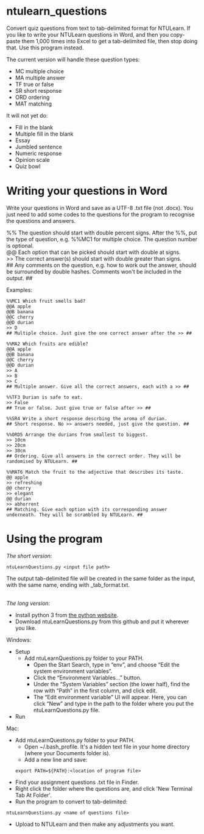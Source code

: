 # ntulearn_questions
Convert quiz questions from text to tab-delimited format for NTULearn.
If you like to write your NTULearn questions in Word, and then you copy-paste them 1,000 times into Excel to get a tab-delimited file, then stop doing that. Use this program instead.

The current version will handle these question types:
- MC multiple choice
- MA multiple answer
- TF true or false
- SR short response
- ORD ordering
- MAT matching

It will not yet do:
- Fill in the blank
- Multiple fill in the blank
- Essay 
- Jumbled sentence
- Numeric response
- Opinion scale
- Quiz bowl


# Writing your questions in Word #

Write your questions in Word and save as a UTF-8 .txt file (not .docx). You just need to add some codes to the questions for the program to recognise the questions and answers.

\%\% The question should start with double percent signs. After the %%, put the type of question, e.g. %%MC1 for multiple choice. The question number is optional.  
\@\@ Each option that can be picked should start with double at signs.  
\>\> The correct answer(s) should start with double greater than signs.  
\#\# Any comments on the question, e.g. how to work out the answer, should be surrounded by double hashes. Comments won't be included in the output. ##

Examples:

```
%%MC1 Which fruit smells bad?
@@A apple
@@B banana
@@C cherry
@@D durian
>> D
## Multiple choice. Just give the one correct answer after the >> ##

%%MA2 Which fruits are edible?
@@A apple
@@B banana
@@C cherry
@@D durian
>> A
>> B
>> C
## Multiple answer. Give all the correct answers, each with a >> ##

%%TF3 Durian is safe to eat.
>> False
## True or false. Just give true or false after >> ##

%%SR4 Write a short response descrbing the aroma of durian.
## Short response. No >> answers needed, just give the question. ##

%%ORD5 Arrange the durians from smallest to biggest.
>> 10cm
>> 20cm
>> 30cm
## Ordering. Give all answers in the correct order. They will be randomised by NTULearn. ##

%%MAT6 Match the fruit to the adjective that describes its taste.
@@ apple
>> refreshing
@@ cherry
>> elegant
@@ durian
>> abhorrent
## Matching. Give each option with its corresponding answer underneath. They will be scrambled by NTULearn. ##
```


# Using the program #

_The short version:_

```ntuLearnQuestions.py <input file path>```

The output tab-delimited file will be created in the same folder as the input, with the same name, ending with \_tab_format.txt.  
<br/>

_The long version:_

- Install python 3 from [the python website](https://www.python.org/downloads/).
- Download ntuLearnQuestions.py from this github and put it wherever you like.

Windows:
- Setup
  - Add ntuLearnQuestions.py folder to your PATH.
    - Open the Start Search, type in “env”, and choose “Edit the system environment variables”.
    - Click the “Environment Variables…” button.
    - Under the “System Variables” section (the lower half), find the row with “Path” in the first column, and click edit.
    - The “Edit environment variable” UI will appear. Here, you can click “New” and type in the path to the folder where you put the ntuLearnQuestions.py file.
- Run


Mac:

- Add ntuLearnQuestions.py folder to your PATH.
  - Open ~/.bash_profile. It's a hidden text file in your home directory (where your Documents folder is).
  - Add a new line and save:
  ```
  export PATH=${PATH}:<location of program file>
  ```
- Find your assignment questions .txt file in Finder.
- Right click the folder where the questions are, and click 'New Terminal Tab At Folder'.
- Run the program to convert to tab-delimited:
```
ntuLearnQuestions.py <name of questions file>
```
- Upload to NTULearn and then make any adjustments you want.
